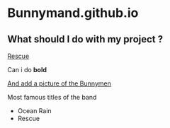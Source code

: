 # Bunnymand.github.io

## What should I do with my project ?

[Rescue](http://www.bunnymen.com/)

Can i do **bold**

[And add a picture of the Bunnymen](http://www.bunnymen.com/wp-content/uploads/2012/04/bunnymen-mail.jpg)

Most famous titles of the band
- Ocean Rain
- Rescue
